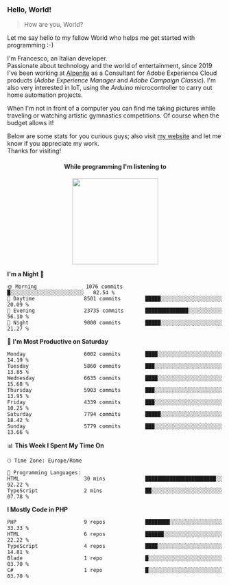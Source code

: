 ### Hello, World!

> How are you, World?

Let me say hello to my fellow World who helps me get started with programming :-)

I'm Francesco, an Italian developer.  
Passionate about technology and the world of entertainment, since 2019 I've been working at [Alpenite](https://www.alpenite.com) as a Consultant for Adobe Experience Cloud products (*Adobe Experience Manager* and *Adobe Campaign Classic*). I'm also very interested in IoT, using the *Arduino* microcontroller to carry out home automation projects.

When I'm not in front of a computer you can find me taking pictures while traveling or watching artistic gymnastics competitions. Of course when the budget allows it!

Below are some stats for you curious guys; also visit [my website](https://www.francescorega.eu) and let me know if you appreciate my work.  
Thanks for visiting!

<div align="center">
  <h4>While programming I'm listening to</h4>
  <a href="https://apps.francescorega.eu/now-playing/11147232609" target="_blank"><img src="https://apps.francescorega.eu/now-playing/11147232609" width="200"></a>
</div>

<!--START_SECTION:waka-->
**I'm a Night 🦉** 

```text
🌞 Morning                1076 commits        █░░░░░░░░░░░░░░░░░░░░░░░░   02.54 % 
🌆 Daytime                8501 commits        █████░░░░░░░░░░░░░░░░░░░░   20.09 % 
🌃 Evening                23735 commits       ██████████████░░░░░░░░░░░   56.10 % 
🌙 Night                  9000 commits        █████░░░░░░░░░░░░░░░░░░░░   21.27 % 
```
📅 **I'm Most Productive on Saturday** 

```text
Monday                   6002 commits        ████░░░░░░░░░░░░░░░░░░░░░   14.19 % 
Tuesday                  5860 commits        ███░░░░░░░░░░░░░░░░░░░░░░   13.85 % 
Wednesday                6635 commits        ████░░░░░░░░░░░░░░░░░░░░░   15.68 % 
Thursday                 5903 commits        ███░░░░░░░░░░░░░░░░░░░░░░   13.95 % 
Friday                   4339 commits        ███░░░░░░░░░░░░░░░░░░░░░░   10.25 % 
Saturday                 7794 commits        █████░░░░░░░░░░░░░░░░░░░░   18.42 % 
Sunday                   5779 commits        ███░░░░░░░░░░░░░░░░░░░░░░   13.66 % 
```


📊 **This Week I Spent My Time On** 

```text
🕑︎ Time Zone: Europe/Rome

💬 Programming Languages: 
HTML                     30 mins             ███████████████████████░░   92.22 % 
TypeScript               2 mins              ██░░░░░░░░░░░░░░░░░░░░░░░   07.78 % 
```

**I Mostly Code in PHP** 

```text
PHP                      9 repos             ████████░░░░░░░░░░░░░░░░░   33.33 % 
HTML                     6 repos             ██████░░░░░░░░░░░░░░░░░░░   22.22 % 
TypeScript               4 repos             ████░░░░░░░░░░░░░░░░░░░░░   14.81 % 
Blade                    1 repo              █░░░░░░░░░░░░░░░░░░░░░░░░   03.70 % 
C#                       1 repo              █░░░░░░░░░░░░░░░░░░░░░░░░   03.70 % 
```




<!--END_SECTION:waka-->

